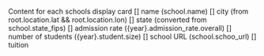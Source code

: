 Content for each schools display card
    [] name (school.name)
    [] city (from root.location.lat && root.location.lon)
    [] state (converted from school.state_fips)
    [] admission rate ({year}.admission_rate.overall)
    [] number of students ({year}.student.size)
    [] school URL (school.schoo_url)
    [] tuition

